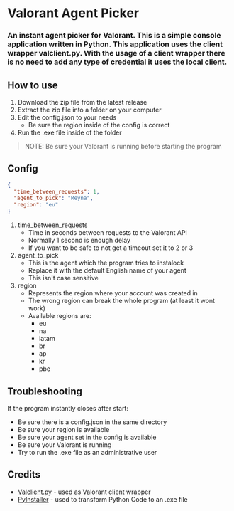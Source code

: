 # Valorant Agent Picker

### An instant agent picker for Valorant. This is a simple console application written in Python. This application uses the client wrapper valclient.py. With the usage of a client wrapper there is no need to add any type of credential it uses the local client.

## How to use
1. Download the zip file from the latest release
2. Extract the zip file into a folder on your computer
3. Edit the config.json to your needs
   * Be sure the region inside of the config is correct
4. Run the .exe file inside of the folder

> NOTE: Be sure your Valorant is running before starting the program

## Config
```json
{
  "time_between_requests": 1,
  "agent_to_pick": "Reyna",
  "region": "eu"
}
```

1. time_between_requests
   * Time in seconds between requests to the Valorant API
   * Normally 1 second is enough delay
   * If you want to be safe to not get a timeout set it to 2 or 3
2. agent_to_pick
   * This is the agent which the program tries to instalock
   * Replace it with the default English name of your agent
   * This isn't case sensitive
3. region
   * Represents the region where your account was created in
   * The wrong region can break the whole program (at least it wont work)
   * Available regions are:
     * eu
     * na
     * latam
     * br
     * ap
     * kr
     * pbe
## Troubleshooting
If the program instantly closes after start:
* Be sure there is a config.json in the same directory 
* Be sure your region is available
* Be sure your agent set in the config is available
* Be sure your Valorant is running
* Try to run the .exe file as an administrative user
## Credits
* [Valclient.py](https://github.com/colinhartigan/valclient.py) - used as Valorant client wrapper
* [PyInstaller](https://pyinstaller.org/en/stable/) - used to transform Python Code to an .exe file